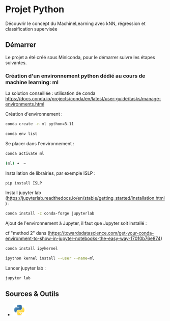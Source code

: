 # Projet Python

Découvrir le concept du MachineLearning avec kNN, régression et classification supervisée

## Démarrer

Le projet a été créé sous Miniconda, pour le démarrer suivre les étapes suivantes.

### Création d'un environnement python dédié au cours de machine learning: ml

La solution conseillée : utilisation de conda
https://docs.conda.io/projects/conda/en/latest/user-guide/tasks/manage-environments.html

Création d'environnement :
```bash
conda create -n ml python=3.11
```
```bash
conda env list
```

Se placer dans l'environnement :
```bash
conda activate ml
```
```bash
(ml) ➜  ~
```

Installation de librairies, par exemple ISLP :
```bash
pip install ISLP
```

Install jupyter lab (https://jupyterlab.readthedocs.io/en/stable/getting_started/installation.html) :
```bash
conda install -c conda-forge jupyterlab
```

Ajout de l'environnement à Jupyter, il faut que Jupyter soit installé :

cf "method 2" dans (https://towardsdatascience.com/get-your-conda-environment-to-show-in-jupyter-notebooks-the-easy-way-17010b76e874)

```bash
conda install ipykernel
```
```bash
ipython kernel install --user --name=ml
```

Lancer jupyter lab :
```bash
jupyter lab
```

## Sources & Outils

- <a href="https://www.python.org" target="_blank" rel="noreferrer"> <img src="https://raw.githubusercontent.com/devicons/devicon/master/icons/python/python-original.svg" alt="python" width="40" height="40"/> </a>
